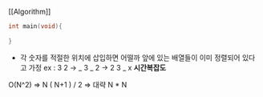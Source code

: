 [[Algorithm]]
```c++
int main(void){
	
}
```

* 각 숫자를 적절한 위치에 삽입하면 어떨까
  앞에 있는 배열들이 이미 정렬되어 있다고 가정
	ex :     3 2 ->  _ 3 _ 2 -> 2 3 _ x
**시간복잡도**

O(N^2) => N ( N+1 ) / 2 => 대략 N * N

